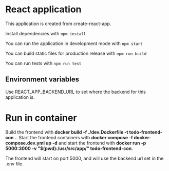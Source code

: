# React application

This application is created from create-react-app.

Install dependencies with `npm install`

You can run the application in development mode with `npm start`

You can build static files for production release with `npm run build`

You can run tests with `npm run test`

## Environment variables

Use REACT_APP_BACKEND_URL to set where the backend for this application is.

# Run in container

Build the frontend with **docker build -f ./dev.Dockerfile -t todo-frontend-con .**.
Start the frontend containers with **docker compose -f docker-compose.dev.yml up -d** and start the frontend with **docker run -p 5000:3000 -v "$(pwd):/usr/src/app/" todo-frontend-con**.

The frontend will start on port 5000, and will use the backend url set in the .env file. 
